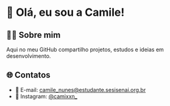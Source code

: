 # 👋 Olá, eu sou a Camile!

## 👩‍💻 Sobre mim
Aqui no meu GitHub compartilho projetos, estudos e ideias em desenvolvimento.  

## 🌐 Contatos
- 📧 E-mail: [camile_nunes@estudante.sesisenai.org.br](mailto:camile_nunes@estudante.sesisenai.org.br)   
- 📸 Instagram: [@camixxn_](https://instagram.com/camixxn_)

